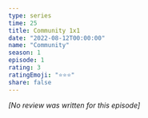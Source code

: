 ```yaml
---
type: series
time: 25
title: Community 1x1
date: "2022-08-12T00:00:00"
name: "Community"
season: 1
episode: 1
rating: 3
ratingEmoji: "⭐️⭐️⭐️"
share: false
---
```


*[No review was written for this episode]*